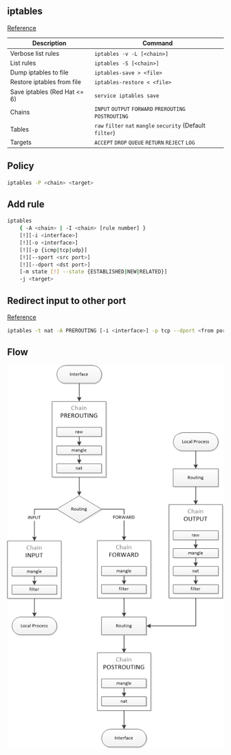 ## iptables

[Reference](https://wiki.archlinux.org/index.php/iptables)

| Description | Command |
| --- | --- |
| Verbose list rules | `iptables -v -L [<chain>]` |
| List rules | `iptables -S [<chain>]` |
| Dump iptables to file | `iptables-save > <file>` |
| Restore iptables from file | `iptables-restore < <file>` |
| Save iptables (Red Hat <= 6) | `service iptables save` |
| Chains | `INPUT` `OUTPUT` `FORWARD` `PREROUTING` `POSTROUTING` |
| Tables | `raw` `filter` `nat` `mangle` `security` (Default `filter`) |
| Targets | `ACCEPT` `DROP` `QUEUE` `RETURN` `REJECT` `LOG` |

## Policy
```sh
iptables -P <chain> <target>
```

## Add rule
```sh
iptables 
    { -A <chain> | -I <chain> [rule number] }
    [!][-i <interface>]
    [!][-o <interface>]
    [!][-p {icmp|tcp|udp}]
    [!][--sport <src port>]
    [!][--dport <dst port>]
    [-m state [!] --state {ESTABLISHED|NEW|RELATED}]
    -j <target>
```

## Redirect input to other port

[Reference](https://www.netfilter.org/documentation/HOWTO/NAT-HOWTO-6.html)

```sh
iptables -t nat -A PREROUTING [-i <interface>] -p tcp --dport <from port> -j REDIRECT --to-port <to port>
```

## Flow

![iptables flow chart](img/iptables.png)
